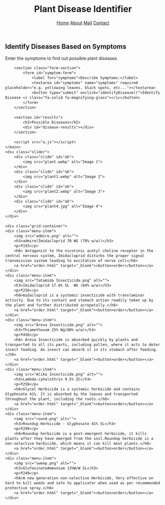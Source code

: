 
<!DOCTYPE html>
<html lang="en">
<head>
    <meta charset="UTF-8">
    <meta name="viewport" content="width=device-width, initial-scale=1.0">
    <link rel="stylesheet" href="style2.css">
    <link rel="stylesheet" href="https://cdnjs.cloudflare.com/ajax/libs/font-awesome/6.4.0/css/all.min.css">
    <link rel="stylesheet" href="https://cdnjs.cloudflare.com/ajax/libs/font-awesome/6.6.0/css/all.min.css" integrity="sha512-Kc323vGBEqzTmouAECnVceyQqyqdsSiqLQISBL29aUW4U/M7pSPA/gEUZQqv1cwx4OnYxTxve5UMg5GT6L4JJg==" crossorigin="anonymous" referrerpolicy="no-referrer" />
    <title>Plant Disease Identifier for Farmers</title>
    
</head>
<body id="Home">
    <header>
        <h1>Plant Disease Identifier <i class="fa-solid fa-seedling"></i></h1>
        <nav><a href="#Home"><i class="fa-solid fa-house"></i>Home</a>
            <a href="about.html"><i class="fa-solid fa-person"></i>About</a>
            <a href="mailto:nellaballib@gmail.com" target="_blank"><i class="fa-solid fa-envelope"></i>Mail</a>
            <a href="https://call.whatsapp.com/voice/XRxVM8L0BINveGovXNBpv3" target="_blank" ><i class="fa-solid fa-phone"></i>Contact</a>
        </nav>
    </header>
    <main>
        <section class="info">
            <h2>Identify Diseases Based on Symptoms</h2>
            <p>Enter the symptoms to find out possible plant diseases.</p>
        </section>

        <section class="form-section">
            <form id="symptom-form">
                <label for="symptoms">Describe Symptoms:</label>
                <textarea id="symptoms" name="symptoms" required placeholder="e.g. yellowing leaves, black spots, etc..."></textarea>
                <button type="submit" onclick="identifyDisease()">Identify Disease <i class="fa-solid fa-magnifying-glass"></i></button>
            </form>
        </section>

        <section id="results">
            <h2>Possible Diseases</h2>
            <div id="disease-results"></div>
        </section>

        <script src="a.js"></script>
    </main>
    <div class="slider">
        <div class="slide" id="ab">
            <img src="plant.webp" alt="Image 1">
        </div>
        <div class="slide" id="ab">
            <img src="plant1.webp" alt="Image 2">
        </div>
        <div class="slide" id="ab">
            <img src="plant2.webp" alt="Image 3">
        </div>
        <div class="slide" id="ab">
            <img src="plant4.jpg" alt="Image 4">
        </div>
    </div>
    
    <div class="grid-container">
    <div class="menu-item">
        <img src="admire.png" alt="">
        <h3>admire(Imidacloprid 70 WG (70% w/w))</h3>
        <p>₹193</p>
        <h6> Antagonist to the nicotinic acetyl choline receptor in the central nervous system, Imidacloprid disturbs the proper signal transmission system leading to excitation of nerve cell</h6>
        <a href="order.html" target="_blank"><button>order</button></a>
    </div>
    <div class="menu-item">
        <img src="Tatamida Insecticide.png" alt="">
        <h3>Imidacloprid 17.8% SL  WG (84% w/w)</h3>
        <p>₹256</p>
        <h6>midacloprid is a systemic insecticide with translaminar activity. Due to its contact and stomach action readily taken up by the plant and further distributed acropetally.</h6>
        <a href="order.html" target="_blank"><button>order</button></a>
    </div>
    <div class="menu-item">
        <img src="Areva Insecticide.png" alt="">
        <h3>Thiamethoxam 25% Wg(80% w/w)</h3>
        <p>₹456</p>
        <h6> Areva Insecticide is absorbed quickly by plants and transported to all its parts, including pollen, where it acts to deter insect feeding. An insect can absorb it in its stomach after feeding.</h6>
        <a href="order.html" target="_blank"><button>order</button></a>
    </div>
    <div class="menu-item">
        <img src="Alika Insecticide.png" alt="">
        <h3>Lambda-cyhalothrin 9.5% ZC</h3>
        <p>₹258</p>
        <h6>Glycel Herbicide is a systemic herbicide and contains Glyphosate 41%. It is absorbed by the leaves and transported throughout the plant, including the roots.</h6>
        <a href="order.html" target="_blank"><button>order</button></a>
    </div>
    <div class="menu-item">
        <img src="round.png" alt="">
        <h3>Roundup Herbicide - Glyphosate 41% SL</h3>
        <p>₹299</p>
        <h6>Roundup herbicide is a post-emergent herbicide, it kills plants after they have emerged from the soil.Roundup herbicide is a non-selective herbicide, which means it can kill most plants.</h6>
        <a href="order.html" target="_blank"><button>order</button></a>
    </div>
    <div class="menu-item">
        <img src="sweep.png" alt="">
        <h3>GlufosinateAmmonium 13%W/W SL</h3>
        <p>₹249</p>
        <h6>A new generation non-selective Herbicide, Very effective on hard to kill weeds and safe to applicator when used as per recommended protective spray.</h6>
        <a href="order.html" target="_blank"><button>order</button></a>
    </div>
    
</div>
<footer>
<div class="fourth">
    <div class="social-icons">
        <a href="https://www.facebook.com/Bhargav.8978491984" target="_blank" >
            <i id="facebook" class="fab fa-facebook social-icon"></i>
        </a>
        <a href="https://www.instagram.com/nellaballibharghavreddy/" target="_blank" >
            <i id="instagram" class="fab fa-instagram social-icon"></i>
        </a>
        <a href="https://x.com/BNellaball50262" target="_blank" >
            <i id="twitter" class="fab fa-twitter social-icon"></i>
        </a>
        <a href="https://www.linkedin.com/in/bhargavreddynellballi/" target="_blank" >
            <i id="linkedin" class="fab fa-linkedin social-icon"></i>
        </a>
        <a href="https://github.com/bhargav032007" target="_blank" >
            <i id="github" class="fab fa-github social-icon"></i>
        </a>
    </div>
</footer>
</body>
</html>
